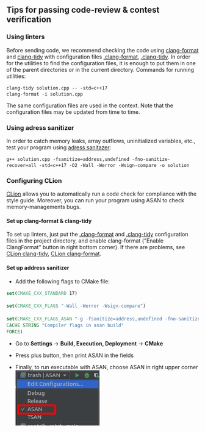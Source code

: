 ## Tips for passing code-review & contest verification
### Using linters

Before sending code, we recommend checking the code using [clang-format] and [clang-tidy] with configuration files [.clang-format], [.clang-tidy]. In order for the utilities to find the configuration files, it is enough to put them in one of the parent directories or in the current directory. Commands for running utilities:
```
clang-tidy solution.cpp -- -std=c++17
clang-format -i solution.cpp 
```
The same configuration files are used in the context. Note that the configuration files may be updated from time to time.

### Using adress sanitizer
In order to catch memory leaks, array outflows, uninitialized variables, etc., test your program using [adress sanitazer]:
```
g++ solution.cpp -fsanitize=address,undefined -fno-sanitize-recover=all -std=c++17 -O2 -Wall -Werror -Wsign-compare -o solution
```

### Configuring CLion
[CLion] allows you to automatically run a code check for compliance with the style guide. Moreover, you can run your program using ASAN to check memory-managements bugs.

#### Set up clang-format & clang-tidy
To set up linters, just put the [.clang-format] and [.clang-tidy] configuration files in the project directory, and enable clang-format ("Enable ClangFormat" button in right bottom corner). If there are problems, see [CLion clang-tidy], [CLion clang-format].

#### Set up address sanitizer
- Add the following flags to CMake file:

```cmake
set(CMAKE_CXX_STANDARD 17)

set(CMAKE_CXX_FLAGS "-Wall -Werror -Wsign-compare")

set(CMAKE_CXX_FLAGS_ASAN "-g -fsanitize=address,undefined -fno-sanitize-recover=all"
CACHE STRING "Compiler flags in asan build"
FORCE)
```
- Go to **Settings** -> **Build, Execution, Deployment** -> **CMake**


- Press plus button, then print ASAN in the fields


- Finally, to run executable with ASAN, choose ASAN in right upper corner
  ![img.png](set-up-clion.jpeg)

[//]: #
[Google C++ Style Guide]: <https://google.github.io/styleguide/cppguide.html>
[adress sanitazer]: https://github.com/google/sanitizers/wiki/AddressSanitizer
[CLion]: https://www.jetbrains.com/clion
[CLion clang-tidy]: https://www.jetbrains.com/help/clion/clang-tidy-checks-support.html
[CLion clang-format]: https://www.jetbrains.com/help/clion/clangformat-as-alternative-formatter.html
[code-review form]: https://docs.google.com/forms/d/e/1FAIpQLSe7e_sq0AIppkzpWojK08FzfrEoW3gL8inj3Z7oNt9jqXRv1Q/viewform
[results table]: https://docs.google.com/spreadsheets/d/1y64zLuW_gzcHhovapxaTmpZBLJJldIJtJb5paGbvseM/edit#gid=0
[clang-format]: https://clang.llvm.org/docs/ClangFormat.html
[clang-tidy]: https://clang.llvm.org/extra/clang-tidy/
[.clang-format]: https://github.com/clumpytuna/data-structures-and-algorithms-I-2021/blob/main/.clang-format
[.clang-tidy]: https://github.com/clumpytuna/data-structures-and-algorithms-I-2021/blob/main/.clang-tidy

